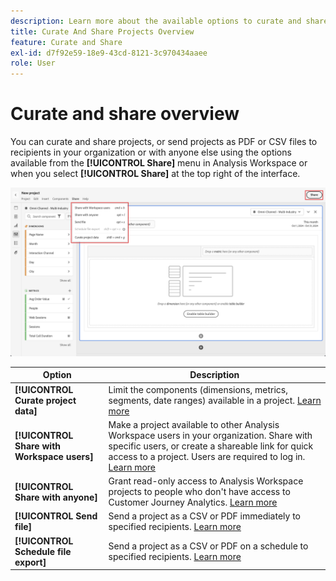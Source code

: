 ```yaml
---
description: Learn more about the available options to curate and share Analysis Workspace projects.
title: Curate And Share Projects Overview
feature: Curate and Share
exl-id: d7f92e59-18e9-43cd-8121-3c970434aaee
role: User
---
```

# Curate and share overview

You can curate and share projects, or send projects as PDF or CSV files to recipients in your organization or with anyone else using the options available from the **[!UICONTROL Share]** menu in Analysis Workspace or when you select **[!UICONTROL Share]** at the top right of the interface.

![Share options](assets/share-options.png)

| Option|Description|
|---|---|
| **[!UICONTROL Curate project data]** |Limit the components (dimensions, metrics, segments, date ranges) available in a project. [Learn more](/help/analysis-workspace/curate-share/curate.md)|
| **[!UICONTROL Share with Workspace users]** | Make a project available to other Analysis Workspace users in your organization. Share with specific users, or create a shareable link for quick access to a project. Users are required to log in. [Learn more](/help/analysis-workspace/curate-share/share-projects.md)|
| **[!UICONTROL Share with anyone]** |Grant read-only access to Analysis Workspace projects to people who don't have access to Customer Journey Analytics. [Learn more](/help/analysis-workspace/curate-share/share-projects.md)|
| **[!UICONTROL Send file]** |Send a project as a CSV or PDF immediately to specified recipients. [Learn more](/help/analysis-workspace/curate-share/t-schedule-report.md)|
| **[!UICONTROL Schedule file export]** |Send a project as a CSV or PDF on a schedule to specified recipients. [Learn more](/help/analysis-workspace/curate-share/t-schedule-report.md)|

